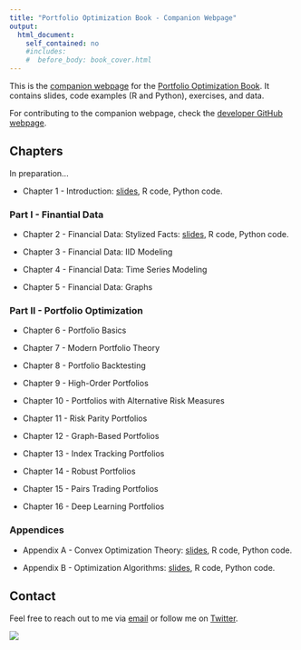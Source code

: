 ```yaml
---
title: "Portfolio Optimization Book - Companion Webpage"
output:
  html_document:
    self_contained: no
    #includes:
    #  before_body: book_cover.html
---
```



This is the [companion webpage](https://portfoliooptimizationbook.com) for the [Portfolio Optimization Book]().
It contains slides, code examples (R and Python), exercises, and data.

For contributing to the companion webpage, check the [developer GitHub webpage](https://github.com/portfoliooptimizationbook).



## Chapters

In preparation...


- Chapter 1 - Introduction:
  [slides](slides/slides-intro.pdf), R code, Python code.



### Part I - Finantial Data
- Chapter 2 - Financial Data: Stylized Facts:
  [slides](slides/slides-stylized-facts.pdf), R code, Python code.

- Chapter 3 - Financial Data: IID Modeling

- Chapter 4 - Financial Data: Time Series Modeling

- Chapter 5 - Financial Data: Graphs



### Part II - Portfolio Optimization
- Chapter 6 - Portfolio Basics

- Chapter 7 - Modern Portfolio Theory

- Chapter 8 - Portfolio Backtesting

- Chapter 9 - High-Order Portfolios

- Chapter 10 - Portfolios with Alternative Risk Measures

- Chapter 11 - Risk Parity Portfolios

- Chapter 12 - Graph-Based Portfolios

- Chapter 13 - Index Tracking Portfolios

- Chapter 14 - Robust Portfolios

- Chapter 15 - Pairs Trading Portfolios

- Chapter 16 - Deep Learning Portfolios



### Appendices
- Appendix A - Convex Optimization Theory:
  [slides](slides/slides-convex-optimization-theory.pdf), R code, Python code.

- Appendix B - Optimization Algorithms:
  [slides](slides/slides-optimization-algorithms.pdf), R code, Python code.





## Contact
Feel free to reach out to me via [email](mailto:daniel.p.palomar@gmail.com) or follow me on [Twitter](https://twitter.com/danielppalomar).

![](https://visitor-badge.laobi.icu/badge?page_id=portfoliooptimizationbook.com)



